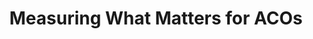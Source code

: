 ---
target: 2014_fisher
order: 1
authors: Fisher ES, <b>Schpero WL</b>, Corrigan JM
title: Measuring What Matters for ACOs
link: http://thehealthcareblog.com/blog/2014/02/04/measuring-what-matters-for-acos/
journal: The Commonwealth Fund Blog
meta: 2014
abstract:
coverage:
---